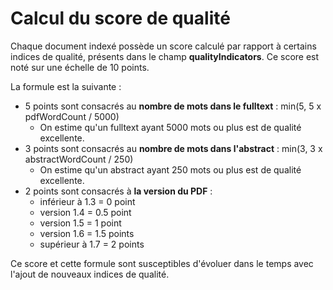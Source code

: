 # Calcul du score de qualité

Chaque document indexé possède un score calculé par rapport à certains indices de qualité, présents dans le champ **qualityIndicators**. Ce score est noté sur une échelle de 10 points.

La formule est la suivante :

* 5 points sont consacrés au **nombre de mots dans le fulltext** : min\(5, 5 x pdfWordCount / 5000\)
  * On estime qu'un fulltext ayant 5000 mots ou plus est de qualité excellente.
* 3 points sont consacrés au **nombre de mots dans l'abstract** : min\(3, 3 x abstractWordCount / 250\)
  * On estime qu'un abstract ayant 250 mots ou plus est de qualité excellente.
* 2 points sont consacrés à **la version du PDF** :
  * inférieur à 1.3 = 0 point
  * version 1.4 = 0.5 point
  * version 1.5 = 1 point
  * version 1.6 = 1.5 points
  * supérieur à 1.7 = 2 points

Ce score et cette formule sont susceptibles d'évoluer dans le temps avec l'ajout de nouveaux indices de qualité.

